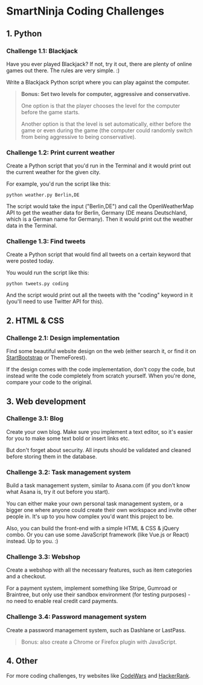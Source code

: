# SmartNinja Coding Challenges

## 1. Python

### Challenge 1.1: Blackjack

Have you ever played Blackjack? If not, try it out, there are plenty of online games out there. The rules are very simple. :)

Write a Blackjack Python script where you can play against the computer.

> **Bonus: Set two levels for computer, aggressive and conservative.** 
> 
> One option is that the player chooses the level for the computer before the game starts. 
> 
> Another option is that the level is set automatically, either before the game or even during the game (the computer could randomly switch from being aggressive to being conservative).

### Challenge 1.2: Print current weather

Create a Python script that you'd run in the Terminal and it would print out the current weather for the given city.

For example, you'd run the script like this:

	python weather.py Berlin,DE

The script would take the input ("Berlin,DE") and call the OpenWeatherMap API to get the weather data for Berlin, Germany (DE means Deutschland, which is a German name for Germany). Then it would print out the weather data in the Terminal.

### Challenge 1.3: Find tweets

Create a Python script that would find all tweets on a certain keyword that were posted today.

You would run the script like this:

	python tweets.py coding

And the script would print out all the tweets with the "coding" keyword in it (you'll need to use Twitter API for this).

## 2. HTML & CSS

### Challenge 2.1: Design implementation

Find some beautiful website design on the web (either search it, or find it on [StartBootstrap](https://startbootstrap.com/themes/) or ThemeForest).

If the design comes with the code implementation, don't copy the code, but instead write the code completely from scratch yourself. When you're done, compare your code to the original.

## 3. Web development

### Challenge 3.1: Blog

Create your own blog. Make sure you implement a text editor, so it's easier for you to make some text bold or insert links etc.

But don't forget about security. All inputs should be validated and cleaned before storing them in the database.

### Challenge 3.2: Task management system

Build a task management system, similar to Asana.com (if you don't know what Asana is, try it out before you start).

You can either make your own personal task management system, or a bigger one where anyone could create their own workspace and invite other people in. It's up to you how complex you'd want this project to be.

Also, you can build the front-end with a simple HTML & CSS & jQuery combo. Or you can use some JavaScript framework (like Vue.js or React) instead. Up to you. :)

### Challenge 3.3: Webshop

Create a webshop with all the necessary features, such as item categories and a checkout.

For a payment system, implement something like Stripe, Gumroad or Braintree, but only use their sandbox environment (for testing purposes) - no need to enable real credit card payments.

### Challenge 3.4: Password management system

Create a password management system, such as Dashlane or LastPass.

> Bonus: also create a Chrome or Firefox plugin with JavaScript.

## 4. Other

For more coding challenges, try websites like [CodeWars](https://www.codewars.com/) and [HackerRank](https://www.hackerrank.com/).